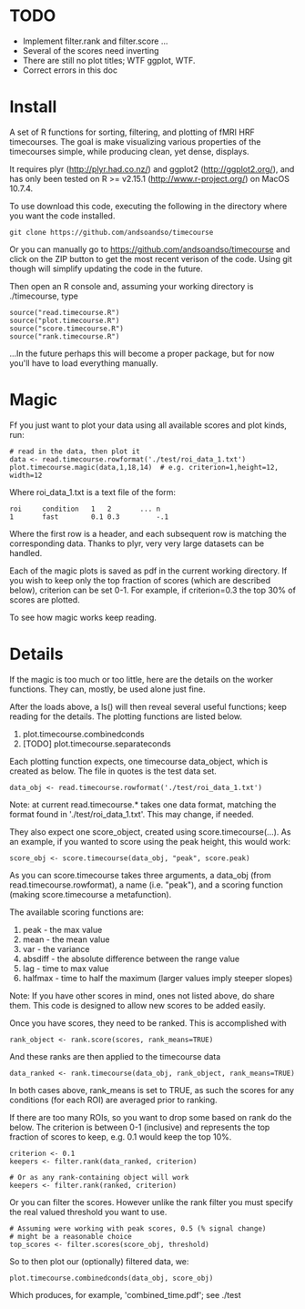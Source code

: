 # TODO 

* Implement filter.rank and filter.score ...
* Several of the scores need inverting
* There are still no plot titles; WTF ggplot, WTF.
* Correct errors in this doc

# Install
A set of R functions for sorting, filtering, and plotting of fMRI HRF timecourses.  The goal is make visualizing various properties of the timecourses simple, while producing clean, yet dense, displays.

It requires plyr (http://plyr.had.co.nz/) and ggplot2 (http://ggplot2.org/), and has only been tested on R >= v2.15.1 (http://www.r-project.org/) on MacOS 10.7.4.

To use download this code, executing the following in the directory where you want the code installed.

	git clone https://github.com/andsoandso/timecourse

Or you can manually go to https://github.com/andsoandso/timecourse and click on the ZIP button to get the most recent verison of the code.  Using git though will simplify updating the code in the future.
	
Then open an R console and, assuming your working directory is ./timecourse, type

	source("read.timecourse.R")
    source("plot.timecourse.R")
	source("score.timecourse.R")
	source("rank.timecourse.R")

...In the future perhaps this will become a proper package, but for now you'll have to load everything manually.

# Magic

Ff you just want to plot your data using all available scores and plot kinds, run:

	# read in the data, then plot it
	data <- read.timecourse.rowformat('./test/roi_data_1.txt')
	plot.timecourse.magic(data,1,18,14)  # e.g. criterion=1,height=12, width=12

Where roi\_data\_1.txt is a text file of the form:

	roi		condition	1 	2 	 	...	n
	1		fast 		0.1	0.3			-.1
	
Where the first row is a header, and each subsequent row is matching the corresponding data.  Thanks to plyr, very very large datasets can be handled.
	
Each of the magic plots is saved as pdf in the current working directory.  If you wish to keep only the top fraction of scores (which are described below), criterion can be set 0-1.  For example, if criterion=0.3 the top 30% of scores are plotted.

To see how magic works keep reading.

# Details

If the magic is too much or too little, here are the details on the worker functions.  They can, mostly, be used alone just fine.

After the loads above, a ls() will then reveal several useful functions; keep reading for the details.  The plotting functions are listed below.
	
1. plot.timecourse.combinedconds
2. [TODO] plot.timecourse.separateconds

Each plotting function expects, one timecourse data_object, which is created as below.  The file in quotes is the test data set.

	data_obj <- read.timecourse.rowformat('./test/roi_data_1.txt')

Note: at current read.timecourse.* takes one data format, matching the format found in './test/roi\_data\_1.txt'.  This may change, if needed.

They also expect one score_object, created using score.timecourse(...).  As an example, if you wanted to score using the peak height, this would work:

	score_obj <- score.timecourse(data_obj, "peak", score.peak)

As you can score.timecourse takes three arguments, a data_obj (from read.timecourse.rowformat), a name (i.e. "peak"), and a scoring function (making score.timecourse a metafunction).  

The available scoring functions are:

1. peak - the max value
2. mean - the mean value
3. var - the variance
4. absdiff - the absolute difference between the range value
5. lag - time to max value
6. halfmax - time to half the maximum (larger values imply steeper slopes)


Note: If you have other scores in mind, ones not listed above, do share them. This code is designed to allow new scores to be added easily.

Once you have scores, they need to be ranked.  This is accomplished with

	rank_object <- rank.score(scores, rank_means=TRUE)
	
And these ranks are then applied to the timecourse data

	data_ranked <- rank.timecourse(data_obj, rank_object, rank_means=TRUE)

In both cases above, rank_means is set to TRUE, as such the scores for any conditions (for each ROI) are averaged prior to ranking.

If there are too many ROIs, so you want to drop some based on rank do the below.  The criterion is between 0-1 (inclusive) and represents the top fraction of scores to keep, e.g. 0.1 would keep the top 10%.

	criterion <- 0.1
	keepers <- filter.rank(data_ranked, criterion)

	# Or as any rank-containing object will work
	keepers <- filter.rank(ranked, criterion)

Or you can filter the scores.  However unlike the rank filter you must specify the real valued threshold you want to use.

	# Assuming were working with peak scores, 0.5 (% signal change)
	# might be a reasonable choice
	top_scores <- filter.scores(score_obj, threshold)
	
So to then plot our (optionally) filtered data, we:

	plot.timecourse.combinedconds(data_obj, score_obj)
	
Which produces, for example, 'combined_time.pdf'; see ./test